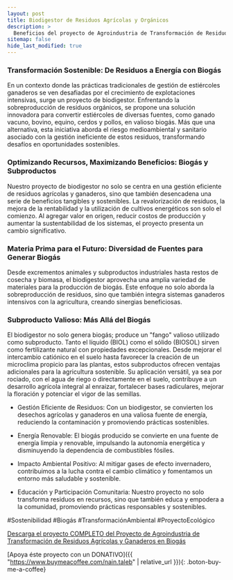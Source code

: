 ```yaml
---
layout: post
title: Biodigestor de Residuos Agrícolas y Orgánicos
description: >
  Beneficios del proyecto de Agroindustria de Transformación de Residuos Agrícolas y Ganaderos en Biogás.
sitemap: false
hide_last_modified: true
---
```


### Transformación Sostenible: De Residuos a Energía con Biogás 

En un contexto donde las prácticas tradicionales de gestión de estiércoles ganaderos se ven desafiadas por el crecimiento de explotaciones intensivas, surge un proyecto de biodigestor. Enfrentando la sobreproducción de residuos orgánicos, se propone una solución innovadora para convertir estiércoles de diversas fuentes, como ganado vacuno, bovino, equino, cerdos y pollos, en valioso biogás. Más que una alternativa, esta iniciativa aborda el riesgo medioambiental y sanitario asociado con la gestión ineficiente de estos residuos, transformando desafíos en oportunidades sostenibles.

### Optimizando Recursos, Maximizando Beneficios: Biogás y Subproductos ###

Nuestro proyecto de biodigestor no solo se centra en una gestión eficiente de residuos agrícolas y ganaderos, sino que también desencadena una serie de beneficios tangibles y sostenibles. La revalorización de residuos, la mejora de la rentabilidad y la utilización de cultivos energéticos son solo el comienzo. Al agregar valor en origen, reducir costos de producción y aumentar la sustentabilidad de los sistemas, el proyecto presenta un cambio significativo.

### Materia Prima para el Futuro: Diversidad de Fuentes para Generar Biogás ###
Desde excrementos animales y subproductos industriales hasta restos de cosecha y biomasa, el biodigestor aprovecha una amplia variedad de materiales para la producción de biogás. Este enfoque no solo aborda la sobreproducción de residuos, sino que también integra sistemas ganaderos intensivos con la agricultura, creando sinergias beneficiosas.

### Subproducto Valioso: Más Allá del Biogás ###
El biodigestor no solo genera biogás; produce un "fango" valioso utilizado como subproducto. Tanto el líquido (BIOL) como el sólido (BIOSOL) sirven como fertilizante natural con propiedades excepcionales. Desde mejorar el intercambio catiónico en el suelo hasta favorecer la creación de un microclima propicio para las plantas, estos subproductos ofrecen ventajas adicionales para la agricultura sostenible. Su aplicación versátil, ya sea por rociado, con el agua de riego o directamente en el suelo, contribuye a un desarrollo agrícola integral al enraizar, fortalecer bases radiculares, mejorar la floración y potenciar el vigor de las semillas.

- Gestión Eficiente de Residuos: Con un biodigestor, se convierten los desechos agrícolas y ganaderos en una valiosa fuente de energía, reduciendo la contaminación y promoviendo prácticas sostenibles.

- Energía Renovable: El biogás producido se convierte en una fuente de energía limpia y renovable, impulsando la autonomía energética y disminuyendo la dependencia de combustibles fósiles.

- Impacto Ambiental Positivo: Al mitigar gases de efecto invernadero, contribuimos a la lucha contra el cambio climático y fomentamos un entorno más saludable y sostenible.

- Educación y Participación Comunitaria: Nuestro proyecto no solo transforma residuos en recursos, sino que también educa y empodera a la comunidad, promoviendo prácticas responsables y sostenibles.

#Sostenibilidad #Biogás #TransformaciónAmbiental #ProyectoEcológico

[Descarga el proyecto COMPLETO del Proyecto de Agroindustria de Transformación de
Residuos Agrı́colas y Ganaderos en Biogás](https://www.dropbox.com/scl/fo/sij6omuwnk8txprjp6zay/h?rlkey=8ujevl544ultnn1jxu8rboruy&dl=0)
                                                                                

[Apoya éste proyecto con un DONATIVO]({{ "https://www.buymeacoffee.com/nain.taleb" | relative_url }}){: .boton-buy-me-a-coffee}

<object data="../biogasDeResiduosAgricolaGanaderos.pdf" width="100%" height="600" type='application/pdf'></object>

<style>
.boton-buy-me-a-coffee {
  display: inline-block;
  padding: 10px 20px;
  background-color: #54a4b7;
  color: #FFFFFF;
  text-decoration: none;
  border-radius: 5px;
  transition: background-color 0.3s ease;
}

.boton-buy-me-a-coffee:hover {
  background-color: #4a90a0;
}
</style>
